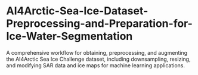 # AI4Arctic-Sea-Ice-Dataset-Preprocessing-and-Preparation-for-Ice-Water-Segmentation
A comprehensive workflow for obtaining, preprocessing, and augmenting the AI4Arctic Sea Ice Challenge dataset, including downsampling, resizing, and modifying SAR data and ice maps for machine learning applications.
